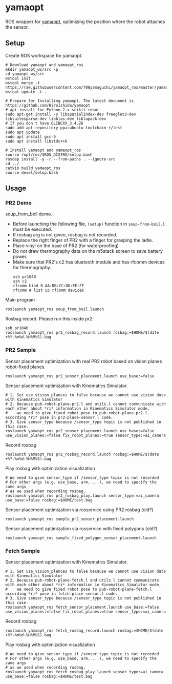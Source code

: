 # yamaopt

ROS wrapper for [yamaopt](https://github.com/HiroIshida/yamaopt), optimizing the position where the robot attaches the sensor.

## Setup

Create ROS workspace for yamaopt.
```
# Download yamaopt and yamaopt_ros
mkdir yamaopt_ws/src -p
cd yamaopt_ws/src
wstool init .
wstool merge -t . https://raw.githubusercontent.com/708yamaguchi/yamaopt_ros/master/yamaopt.rosinstall
wstool update -t .

# Prepare for Installing yamaopt. The latest document is https://github.com/HiroIshida/yamaopt
# apt install for Python 2.x scikit-robot
sudo apt-get install -y libspatialindex-dev freeglut3-dev libsuitesparse-dev libblas-dev liblapack-dev
# If you don't have GLIBCXX_3.4.26
sudo add-apt-repository ppa:ubuntu-toolchain-r/test
sudo apt update
sudo apt install gcc-9
sudo apt install libstdc++6

# Install yamaopt and yamaopt_ros
source /opt/ros/$ROS_DISTRO/setup.bash
rosdep install -y -r --from-paths . --ignore-src
cd ../
catkin build yamaopt_ros
source devel/setup.bash
```

## Usage

### PR2 Demo

  soup\_from\_boil demo.

  - Before launching the following file, `(setup)` function in `soup-from-boil.l` must be executed.
  - If rosbag arg is not given, rosbag is not recorded.
  - Replace the right finger of PR2 with a finger for grasping the ladle.
  - Place vinyl on the base of PR2 (for waterproofing)
  - Do not draw thermography data on the m5stack screen to save battery power.
  - Make sure that PR2's c2 has bluetooth module and has rfcomm devices for thermography.
    ```
    ssh pr1040
    ssh c2
    rfcomm bind 0 AA:BB:CC:DD:EE:FF
    rfcomm # list up rfcomm devices
    ```

  Main program
  ```
  roslaunch yamaopt_ros soup_from_boil.launch
  ```

  Rosbag record. Please run this inside pr2.
  ```
  ssh pr1040
  roslaunch yamaopt_ros pr2_rosbag_record.launch rosbag:=$HOME/$(date +%Y-%m%d-%H%M%S).bag
  ```

### PR2 Sample

  Sensor placement optimization with real PR2 robot based on vision planes robot-fixed planes.

  ```
  roslaunch yamaopt_ros pr2_sensor_placement.launch use_base:=false
  ```

  Sensor placement optimization with Kinematics Simulator.

  ```
  # 1. Set use_vision_plances to false because we cannot use vision data with Kinematics Simulator
  # 2. Because pub-robot-plane-pr2.l and utils.l cannot communicate with each other about *ri* information in Kinematics Simulator mode,
  #    we need to give fixed robot pose to pub-robot-plane-pr2.l according *ri* pose in pr2-place-sensor.l code.
  # 3. Give sensor_type because /sensor_type topic is not published in this case.
  roslaunch yamaopt_ros pr2_sensor_placement.launch use_base:=false use_vision_planes:=false fix_robot_planes:=true sensor_type:=ai_camera
  ```

  Record rosbag

  ```
  roslaunch yamaopt_ros pr2_rosbag_record.launch rosbag:=$HOME/$(date +%Y-%m%d-%H%M%S).bag
  ```

  Play rosbag with optimization visualization

  ```
  # We need to give sensor_type if /sensor_type topic is not recorded
  # For other args (e.g. use_base, arm, ...), we need to specify the same args
  # as we used when recording rosbag.
  roslaunch yamaopt_ros pr2_rosbag_play.launch sensor_type:=ai_camera use_base:=false rosbag:=$HOME/test.bag
  ```

  Sensor placement optimization via rosservice using PR2 rosbag (old?)

  ```
  roslaunch yamaopt_ros sample_pr2_sensor_placement.launch
  ```

  Sensor placement optimization via rosservice with fixed polygons (old?)

  ```
  roslaunch yamaopt_ros sample_fixed_polygon_sensor_placement.launch
  ```

### Fetch Sample

  Sensor placement optimization with Kinematics Simulator.

  ```
  # 1. Set use_vision_plances to false because we cannot use vision data with Kinematics Simulator
  # 2. Because pub-robot-plane-fetch.l and utils.l cannot communicate with each other about *ri* information in Kinematics Simulator mode,
  #    we need to give fixed robot pose to pub-robot-plane-fetch.l according *ri* pose in fetch-place-sensor.l code.
  # 3. Give sensor_type because /sensor_type topic is not published in this case.
  roslaunch yamaopt_ros fetch_sensor_placement.launch use_base:=false use_vision_planes:=false fix_robot_planes:=true sensor_type:=ai_camera
  ```

  Record rosbag

  ```
  roslaunch yamaopt_ros fetch_rosbag_record.launch rosbag:=$HOME/$(date +%Y-%m%d-%H%M%S).bag
  ```

  Play rosbag with optimization visualization

  ```
  # We need to give sensor_type if /sensor_type topic is not recorded
  # For other args (e.g. use_base, arm, ...), we need to specify the same args
  # as we used when recording rosbag.
  roslaunch yamaopt_ros fetch_rosbag_play.launch sensor_type:=ai_camera use_base:=false rosbag:=$HOME/test.bag
  ```
